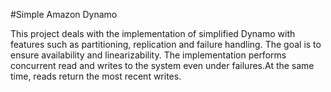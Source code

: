 #Simple Amazon Dynamo

This project deals with the implementation of simplified Dynamo with features such as partitioning, replication and failure handling.
The goal is to ensure availability and linearizability. The implementation performs concurrent read and writes to the system even under failures.At the same time, reads return the most recent writes.